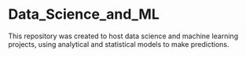 # Data_Science_and_ML
This repository was created to host data science and machine learning projects, using analytical and statistical models to make predictions.
